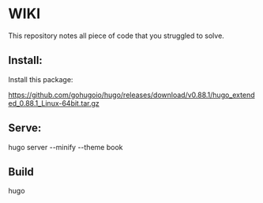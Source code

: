 # WIKI
This repository notes all piece of code that you struggled to solve.

## Install:

Install this package:

https://github.com/gohugoio/hugo/releases/download/v0.88.1/hugo_extended_0.88.1_Linux-64bit.tar.gz

## Serve:

hugo server --minify --theme book


## Build

hugo
